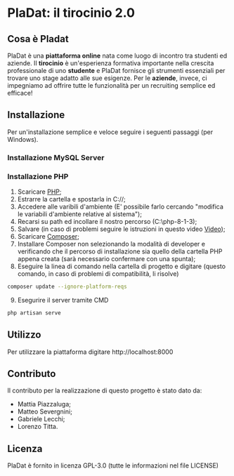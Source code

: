 # PlaDat: il tirocinio 2.0

## Cosa è Pladat
PlaDat è una **piattaforma online** nata come luogo di incontro tra studenti ed aziende. Il **tirocinio** è un'esperienza formativa importante nella crescita professionale di uno **studente** e PlaDat fornisce gli strumenti essenziali per trovare uno stage adatto alle sue esigenze. Per le **aziende**, invece, ci impegniamo ad offrire tutte le funzionalità per un recruiting semplice ed efficace!

## Installazione
Per un'installazione semplice e veloce seguire i seguenti passaggi (per Windows).
### Installazione MySQL Server

### Installazione PHP
1) Scaricare [PHP](https://dw.uptodown.com/dwn/lr6MdfDpgQOJwLIiAihdAT0QcDAq6vG21T1GsTCeAjD1juqBUnsEe1IzQjiBTH404RvVOCoEEiPMVuOuurHx3_ifFSS_jufPAtMyrPolh4JUhjDsIotuXhQnsuR7JhBm/6bf1icuXVkw5vrHP9p_4kEhGNtIbZ5ykHSznddVtFXrV-Y5kXOvm8bRzPAL-o1j84WT2VmAhmVh7iYU_qVVG7u_f7Nvh1npJfc7QyUCKSfT2457_wLoXZVSbYQTh3o_L/EK892T7oJZGCRQqSdpRDIBBZsxn7CU-XCg1bbD4eld6G09CpjqjFXTXFR1zh1qC3/);
2) Estrarre la cartella e spostarla in C://;
3) Accedere alle varibili d'ambiente (E' possibile farlo cercando "modifica le variabili d'ambiente relative al sistema");
4) Recarsi su path ed incollare il nostro percorso (C:\php-8-1-3);
5) Salvare (in caso di problemi seguire le istruzioni in questo video [Video](https://www.youtube.com/watch?v=QMWb_Wn2g5k));
6) Scaricare [Composer](https://getcomposer.org/Composer-Setup.exe);
7) Installare Composer non selezionando la modalità di developer e verificando che il percorso di installazione sia quello della cartella PHP appena creata (sarà necessario confermare con una spunta);
8) Eseguire la linea di comando nella cartella di progetto e digitare (questo comando, in caso di problemi di compatibilità, li risolve)
```sh
composer update --ignore-platform-reqs
```
9) Esegurire il server tramite CMD
```sh
php artisan serve
```
## Utilizzo
Per utilizzare la piattaforma digitare http://localhost:8000

## Contributo
Il contributo per la realizzazione di questo progetto è stato dato da:
- Mattia Piazzaluga;
- Matteo Severgnini;
- Gabriele Lecchi;
- Lorenzo Titta.

## Licenza
PlaDat è fornito in licenza GPL-3.0 (tutte le informazioni nel file LICENSE)
